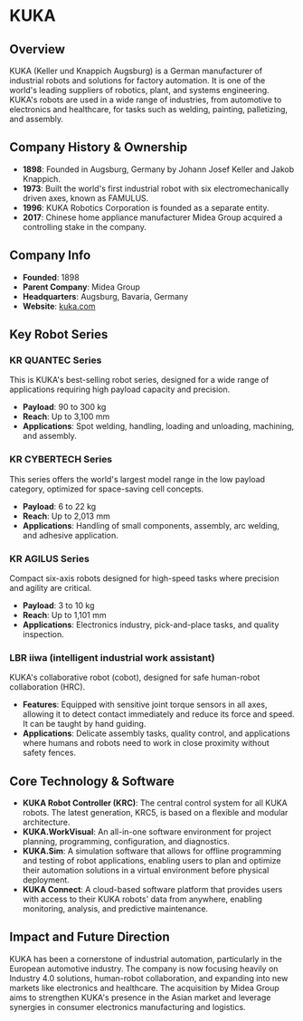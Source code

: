 # KUKA

## Overview
KUKA (Keller und Knappich Augsburg) is a German manufacturer of industrial robots and solutions for factory automation. It is one of the world's leading suppliers of robotics, plant, and systems engineering. KUKA's robots are used in a wide range of industries, from automotive to electronics and healthcare, for tasks such as welding, painting, palletizing, and assembly.

## Company History & Ownership
- **1898**: Founded in Augsburg, Germany by Johann Josef Keller and Jakob Knappich.
- **1973**: Built the world's first industrial robot with six electromechanically driven axes, known as FAMULUS.
- **1996**: KUKA Robotics Corporation is founded as a separate entity.
- **2017**: Chinese home appliance manufacturer Midea Group acquired a controlling stake in the company.

## Company Info
- **Founded**: 1898
- **Parent Company**: Midea Group
- **Headquarters**: Augsburg, Bavaria, Germany
- **Website**: [kuka.com](https://www.kuka.com/)

## Key Robot Series

### KR QUANTEC Series
This is KUKA's best-selling robot series, designed for a wide range of applications requiring high payload capacity and precision.
- **Payload**: 90 to 300 kg
- **Reach**: Up to 3,100 mm
- **Applications**: Spot welding, handling, loading and unloading, machining, and assembly.

### KR CYBERTECH Series
This series offers the world's largest model range in the low payload category, optimized for space-saving cell concepts.
- **Payload**: 6 to 22 kg
- **Reach**: Up to 2,013 mm
- **Applications**: Handling of small components, assembly, arc welding, and adhesive application.

### KR AGILUS Series
Compact six-axis robots designed for high-speed tasks where precision and agility are critical.
- **Payload**: 3 to 10 kg
- **Reach**: Up to 1,101 mm
- **Applications**: Electronics industry, pick-and-place tasks, and quality inspection.

### LBR iiwa (intelligent industrial work assistant)
KUKA's collaborative robot (cobot), designed for safe human-robot collaboration (HRC).
- **Features**: Equipped with sensitive joint torque sensors in all axes, allowing it to detect contact immediately and reduce its force and speed. It can be taught by hand guiding.
- **Applications**: Delicate assembly tasks, quality control, and applications where humans and robots need to work in close proximity without safety fences.

## Core Technology & Software

- **KUKA Robot Controller (KRC)**: The central control system for all KUKA robots. The latest generation, KRC5, is based on a flexible and modular architecture.
- **KUKA.WorkVisual**: An all-in-one software environment for project planning, programming, configuration, and diagnostics.
- **KUKA.Sim**: A simulation software that allows for offline programming and testing of robot applications, enabling users to plan and optimize their automation solutions in a virtual environment before physical deployment.
- **KUKA Connect**: A cloud-based software platform that provides users with access to their KUKA robots' data from anywhere, enabling monitoring, analysis, and predictive maintenance.

## Impact and Future Direction
KUKA has been a cornerstone of industrial automation, particularly in the European automotive industry. The company is now focusing heavily on Industry 4.0 solutions, human-robot collaboration, and expanding into new markets like electronics and healthcare. The acquisition by Midea Group aims to strengthen KUKA's presence in the Asian market and leverage synergies in consumer electronics manufacturing and logistics.
